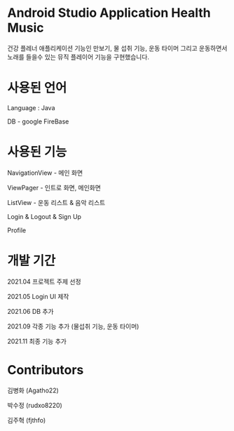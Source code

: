 # Android Studio Application Health Music
건강 플레너 애플리케이션 기능인 만보기, 물 섭취 기능, 운동 타이머 그리고 운동하면서 노래를 들을수 있는 뮤직 플레이어 기능을 구현했습니다.



# 사용된 언어
Language : Java


DB - google FireBase

# 사용된 기능
NavigationView - 메인 화면


ViewPager - 인트로 화면, 메인화면


ListView - 운동 리스트 & 음악 리스트


Login & Logout & Sign Up


Profile


# 개발 기간
2021.04 프로젝트 주제 선정


2021.05 Login UI 제작


2021.06 DB 추가


2021.09 각종 기능 추가 (물섭취 기능, 운동 타이머)


2021.11 최종 기능 추가



# Contributors
김병화 (Agatho22)



박수정 (rudxo8220)



김주혁 (fjthfo)


